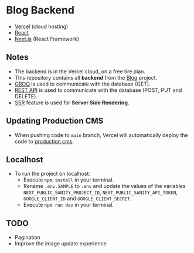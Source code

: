 # Blog Backend

- [Vercel](https://vercel.com/) (cloud hosting)
- [React](https://reactjs.org/)
- [Next.js](https://nextjs.org/) (React Framework)

## Notes

- The backend is in the Vercel cloud, on a free tire plan.
- This repository contains all **backend** from the [Blog](https://github.com/nandotess/blog) project.
- [GROQ](https://www.sanity.io/docs/groq) is used to communicate with the database (GET).
- [REST API](https://www.sanity.io/docs/http-api) is used to communicate with the database (POST, PUT and DELETE).
- [SSR](https://vercel.com/blog/nextjs-server-side-rendering-vs-static-generation) feature is used for **Server Side Rendering**.

## Updating Production CMS

- When pushing code to `main` branch, Vercel will automatically deploy the code to [production cms](https://admin-nandotess.vercel.app/).

## Localhost

- To run the project on localhost:
  - Execute `npm install` in your terminal.
  - Rename `.env.SAMPLE` to `.env` and update the values of the variables `NEXT_PUBLIC_SANITY_PROJECT_ID`, `NEXT_PUBLIC_SANITY_API_TOKEN`, `GOOGLE_CLIENT_ID` and `GOOGLE_CLIENT_SECRET`.
  - Execute `npm run dev` in your terminal.

## TODO

- Pagination
- Improve the image update experience
